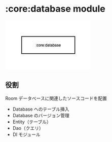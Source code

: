 # :core:database module

![:core:database](../../images/module/core/database.png)

## 役割

Room データベースに関連したソースコードを配置

  * Database へのテーブル挿入
  * Database のバージョン管理
  * Entity（テーブル）
  * Dao（クエリ）
  * DI モジュール

